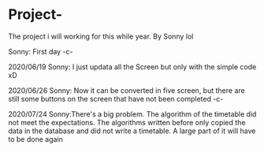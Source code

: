 # Project-
The project i will working for this while year. By Sonny lol

Sonny: First day -c-


2020/06/19 
Sonny: I just updata all the Screen but only with the simple code xD


2020/06/26
Sonny: Now it can be converted in five screen, but there are still some buttons on the screen that have not been completed -c-


2020/07/24
Sonny:There's a big problem. The algorithm of the timetable did not meet the expectations. The algorithms written before only copied the data in the database and did not write a timetable. A large part of it will have to be done again
